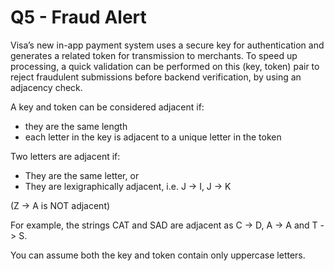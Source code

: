 # Q5 - Fraud Alert

Visa’s new in-app payment system uses a secure key for authentication and generates a related token for transmission to merchants. To speed up processing, a quick validation can be performed on this (key, token) pair to reject fraudulent submissions before backend verification, by using an adjacency check.

A key and token can be considered adjacent if:
* they are the same length
* each letter in the key is adjacent to a unique letter in the token

Two letters are adjacent if:
* They are the same letter, or
* They are lexigraphically adjacent, i.e. J -> I, J -> K

(Z -> A is NOT adjacent)

For example, the strings CAT and SAD are adjacent as C -> D, A -> A and T -> S.

You can assume both the key and token contain only uppercase letters.
